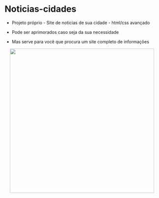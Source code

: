 # Noticias-cidades

- Projeto próprio - Site de noticias de sua cidade - html/css avançado

- Pode ser aprimorados caso seja da sua necessidade

- Mas serve para você que procura um site completo de informações

<p align="center">
  <img width="470" src="site-noticias-cidades.png">
</p>

